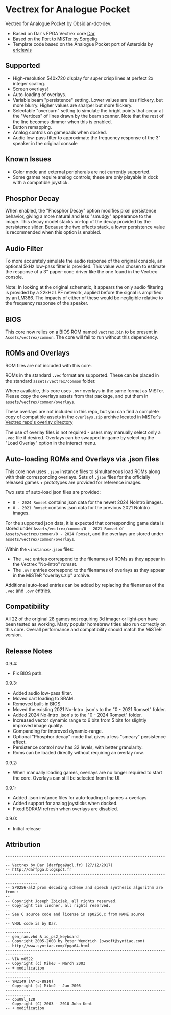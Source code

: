 # Vectrex for Analogue Pocket

Vectrex for Analogue Pocket by Obsidian-dot-dev.

+ Based on Dar's FPGA Vectrex core [Dar](https://darfpga.blogspot.com/)
+ Based on the [Port to MiSTer by Sorgelig](https://github.com/MiSTer-devel/Vectrex_MiSTer)
+ Template code based on the Analogue Pocket port of Asteroids by [ericlewis](https://github.com/ericlewis/openfpga-asteroids)

## Supported

+ High-resolution 540x720 display for super crisp lines at perfect 2x integer scaling.
+ Screen overlays!
+ Auto-loading of overlays.
+ Variable beam "persistence" setting.  Lower values are less flickery, but more blurry.  Higher values are sharper but more flickery.
+ Selectable "overburn" setting to simulate the bright points that occur at the "Vertices" of lines drawn by the beam scanner.  Note that the rest of the line becomes dimmer when this is enabled.
+ Button remapping.
+ Analog controls on gamepads when docked.
+ Audio low-pass filter to approximate the frequency response of the 3" speaker in the original console

## Known Issues

+ Color mode and external peripherals are not currently supported.
+ Some games require analog controls; these are only playable in dock with a compatible joystick.

## Phosphor Decay

When enabled, the "Phosphor Decay" option modifies pixel persistence behavior, giving a more natural and less "smudgy" appearance to the image.  This decay model stacks on-top of the decay provided by the persistence slider.  Because the two effects stack, a lower persistence value is recommended when this option is enabled.

## Audio Filter

To more accurately simulate the audio response of the original console, an optional 5kHz low-pass filter is provided.  This value was chosen to estimate the response of a 3" paper-cone driver like the one found in the Vectrex console.

Note: In looking at the original schematic, it appears the only audio filtering is provided by a 22kHz LPF network, applied before the signal is amplified by an LM386.  The impacts of either of these would be negligible relative to the frequency response of the speaker.

## BIOS

This core now relies on a BIOS ROM named `vectrex.bin` to be present in `Assets/vectrex/common`.  The core will fail to run without this dependency.

## ROMs and Overlays

ROM files are not included with this core.

ROMs in the standard `.vec` format are supported.  These can be placed in the standard `assets/vectrex/common` folder.

Where available, this core uses `.ovr` overlays in the same format as MiSTer.  Please copy the overlays assets from that package, and put them in `assets/vectrex/common/overlays`.   

These overlays are not included in this repo, but you can find a complete copy of compatible assets in the `overlays.zip` archive located in [MiSTer's Vectrex repo's overlay directory](https://github.com/MiSTer-devel/Vectrex_MiSTer/tree/master/overlays)

The use of overlay files is not required - users may manually select only a `.vec` file if desired.  Overlays can be swapped in-game by selecting the "Load Overlay" option in the interact menu.

## Auto-loading ROMs and Overlays via .json files

This core now uses `.json` instance files to simultaneous load ROMs along with their corresponding overlays.  Sets of `.json` files for the officially released games + prototypes are provided for reference images.

Two sets of auto-load json files are provided:
+ `0 - 2024 Romset` contains json data for the newet 2024 NoIntro images.
+ `0 - 2021 Romset` contains json data for the previous 2021 NoIntro images.

For the supported json data, it is expected that corresponding game data is stored under `Assets/vectrex/common/0 - 2021 Romset` or `Assets/vectrex/common/0 - 2024 Romset`, and the overlays are stored under `assets/vectrex/common/overlays`.

Within the `<instance>.json` files:
+ The `.vec` entries correspond to the filenames of ROMs as they appear in the Vectrex "No-Intro" romset.
+ The `.ovr` entries correspond to the filenames of overlays as they appear in the MiSTeR "overlays.zip" archive.

Additional auto-load entries can be added by replacing the filenames of the `.vec` and `.ovr` entries. 

## Compatibility

All 22 of the original 28 games not requiring 3d imager or light-pen have been tested as working.  Many popular homebrew titles also run correctly on this core.  Overall performance and compatibility should match the MiSTeR version.

## Release Notes

0.9.4:
+ Fix BIOS path.

0.9.3:
+ Added audio low-pass filter.
+ Moved cart loading to SRAM.
+ Removed built-in BIOS.
+ Moved the existing 2021 No-Intro .json's to the "0 - 2021 Romset" folder.
+ Added 2024 No-Intro .json's to the "0 - 2024 Romset" folder.
+ Increased vector dynamic range to 6 bits from 5 bits for slightly improved image quality.
+ Companding for improved dynamic-range.
+ Optional "Phosphor decay" mode that gives a less "smeary" persistence effect.
+ Persistence control now has 32 levels, with better granularity.
+ Roms can be loaded directly without requiring an overlay now.

0.9.2:
+ When manually loading games, overlays are no longer required to start the core.  Overlays can still be selected from the UI.

0.9.1:
+ Added .json instance files for auto-loading of games + overlays
+ Added support for analog joysticks when docked.
+ Fixed SDRAM refresh when overlays are disabled.

0.9.0:
+ Initial release

## Attribution

```
---------------------------------------------------------------------------------
-- Vectrex by Dar (darfpga@aol.fr) (27/12/2017)
-- http://darfpga.blogspot.fr
----------------------------------------------------------------------------------------------------------------------------------------------------------
-- SP0256-al2 prom decoding scheme and speech synthesis algorithm are from :
--
-- Copyright Joseph Zbiciak, all rights reserved.
-- Copyright tim lindner, all rights reserved.
--
-- See C source code and license in sp0256.c from MAME source
--
-- VHDL code is by Dar.
---------------------------------------------------------------------------------
-- gen_ram.vhd & io_ps2_keyboard
-- Copyright 2005-2008 by Peter Wendrich (pwsoft@syntiac.com)
-- http://www.syntiac.com/fpga64.html
---------------------------------------------------------------------------------
-- VIA m6522
-- Copyright (c) MikeJ - March 2003
-- + modification
---------------------------------------------------------------------------------
-- YM2149 (AY-3-8910)
-- Copyright (c) MikeJ - Jan 2005
---------------------------------------------------------------------------------
-- cpu09l_128
-- Copyright (C) 2003 - 2010 John Kent
-- + modification
```
